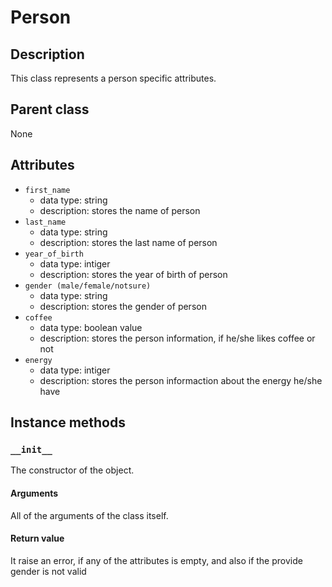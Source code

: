 # Person

## Description
This class represents a person specific attributes.

## Parent class
None

## Attributes

* ```first_name```
  * data type: string
  * description: stores the name of person
* ```last_name```
  * data type: string
  * description: stores the last name of person
* ```year_of_birth```
  * data type: intiger
  * description: stores the year of birth of person
* ```gender (male/female/notsure)```
  * data type: string
  * description: stores the gender of person
* ```coffee```
  * data type: boolean value
  * description: stores the person information, if he/she likes coffee or not
* ```energy```
  * data type: intiger
  * description: stores the person informaction about the energy he/she have

## Instance methods

### ```__init__```
The constructor of the object.

#### Arguments

All of the arguments of the class itself.

#### Return value

It raise an error, if any of the attributes is empty, and also if the provide gender is not valid